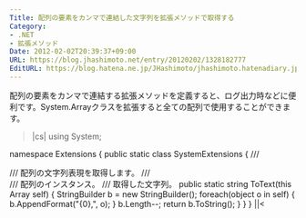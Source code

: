 ```yaml
---
Title: 配列の要素をカンマで連結した文字列を拡張メソッドで取得する
Category:
- .NET
- 拡張メソッド
Date: 2012-02-02T20:39:37+09:00
URL: https://blog.jhashimoto.net/entry/20120202/1328182777
EditURL: https://blog.hatena.ne.jp/JHashimoto/jhashimoto.hatenadiary.jp/atom/entry/12921228815717256801
---
```


配列の要素をカンマで連結する拡張メソッドを定義すると、ログ出力時などに便利です。System.Arrayクラスを拡張すると全ての配列で使用することができます。
>|cs|
using System;

namespace Extensions {
    public static class SystemExtensions {
        /// <summary>
        /// 配列の文字列表現を取得します。
        /// </summary>
        /// <param name="self">配列のインスタンス。</param>
        /// <returns>取得した文字列。</returns>
        public static string ToText(this Array self) {
            StringBuilder b = new StringBuilder();
            foreach(object o in self) {
                b.AppendFormat("{0},", o);
            }
            b.Length--;
            return b.ToString();
        }
    }
}
||<
